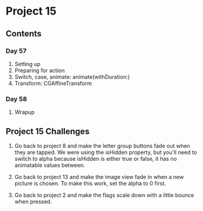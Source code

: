 
# Project 15

## Contents

### Day 57

1. Setting up
2. Preparing for action
3. Switch, case, animate: animate(withDuration:)
4. Transform: CGAffineTransform

### Day 58
1. Wrapup

## Project 15 Challenges
1. Go back to project 8 and make the letter group buttons fade out when they are tapped. We were using the isHidden property, but you'll need to switch to alpha because isHidden is either true or false, it has no animatable values between.

2. Go back to project 13 and make the image view fade in when a new picture is chosen. To make this work, set the alpha to 0 first.

3. Go back to project 2 and make the flags scale down with a little bounce when pressed.
